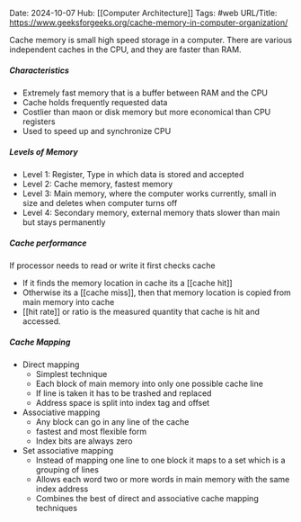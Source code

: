 Date: 2024-10-07
Hub: [[Computer Architecture]]
Tags: #web
URL/Title: https://www.geeksforgeeks.org/cache-memory-in-computer-organization/

Cache memory is small high speed storage in a computer. There are various independent caches in the CPU, and they are faster than RAM.

##### Characteristics
- Extremely fast memory that is a buffer between RAM and the CPU
- Cache holds frequently requested data
- Costlier than maon or disk memory but more economical than CPU registers
- Used to speed up and synchronize CPU

##### Levels of Memory
- Level 1: Register, Type in which data is stored and accepted 
- Level 2: Cache memory, fastest memory 
- Level 3: Main memory, where the computer works currently, small in size and deletes when computer turns off
- Level 4: Secondary memory, external memory thats slower than main but stays permanently

##### Cache performance
If processor needs to read or write it first checks cache
- If it finds the memory location in cache its a [[cache hit]]
- Otherwise its a [[cache miss]], then that memory location is copied from main memory into cache
- [[hit rate]] or ratio is the measured quantity that cache is hit and accessed. 

##### Cache Mapping
- Direct mapping
	- Simplest technique
	- Each block of main memory into only one possible cache line
	- If line is taken it has to be trashed and replaced
	- Address space is split into index tag and offset
- Associative mapping
	- Any block can go in any line of the cache
	- fastest and most flexible form
	- Index bits are always zero
- Set associative mapping
	- Instead of mapping one line to one block it maps to a set which is a grouping of lines
	- Allows each word two or more words in main memory with the same index address
	- Combines the best of direct and associative cache mapping techniques